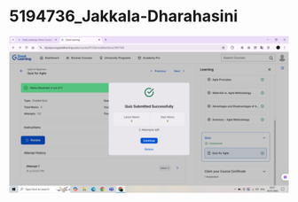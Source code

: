 # 5194736_Jakkala-Dharahasini
<html>
<head>
</head>
<body>
<img src="https://github.com/JakkalaDharahasini/5194736_Jakkala-Dharahasini/blob/main/SDLC/Screenshot%20(21).png" alt="image">
</body>
</html>
